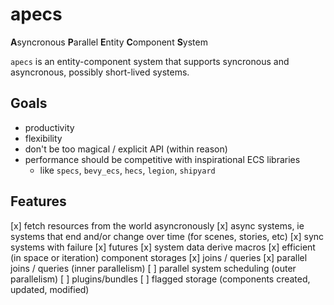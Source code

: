 # apecs
**A**syncronous **P**arallel **E**ntity **C**omponent **S**ystem

`apecs` is an entity-component system that supports syncronous and asyncronous, possibly
short-lived systems.

## Goals
* productivity
* flexibility
* don't be too magical / explicit API (within reason)
* performance should be competitive with inspirational ECS libraries
  - like `specs`, `bevy_ecs`, `hecs`, `legion`, `shipyard`

## Features
[x] fetch resources from the world asyncronously
[x] async systems, ie systems that end and/or change over time (for scenes, stories, etc)
[x] sync systems with failure
[x] futures
[x] system data derive macros
[x] efficient (in space or iteration) component storages
[x] joins / queries
[x] parallel joins / queries (inner parallelism)
[ ] parallel system scheduling (outer parallelism)
[ ] plugins/bundles
[ ] flagged storage (components created, updated, modified)
